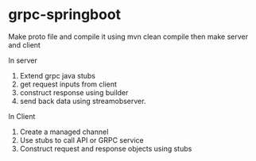 # grpc-springboot

Make proto file and compile it using mvn clean compile
then make server and client

In server
1. Extend grpc java stubs
2. get request inputs from client
3. construct response using builder
4. send back data using streamobserver.

In Client
1. Create a managed channel 
2. Use stubs to call API or GRPC service
3. Construct request and response objects using stubs
